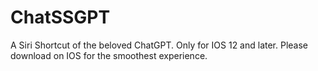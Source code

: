 # ChatSSGPT
A Siri Shortcut of the beloved ChatGPT. Only for IOS 12 and later. Please download on IOS for the smoothest experience.
